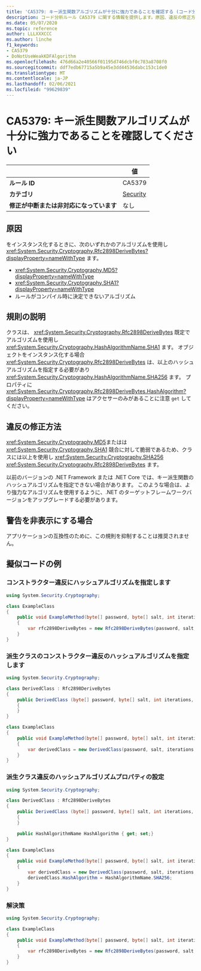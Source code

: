 ```yaml
---
title: 'CA5379: キー派生関数アルゴリズムが十分に強力であることを確認する (コード分析)'
description: コード分析ルール CA5379 に関する情報を提供します。原因、違反の修正方法、非表示にするタイミングなどが含まれます。
ms.date: 05/07/2020
ms.topic: reference
author: LLLXXXCCC
ms.author: linche
f1_keywords:
- CA5379
- DoNotUseWeakKDFAlgorithm
ms.openlocfilehash: 476d66a2e40566f01195d746dcbf0c783a8708f0
ms.sourcegitcommit: ddf7edb67715a5b9a45e3dd44536dabc153c1de0
ms.translationtype: MT
ms.contentlocale: ja-JP
ms.lasthandoff: 02/06/2021
ms.locfileid: "99629839"
---
```

# <a name="ca5379-ensure-key-derivation-function-algorithm-is-sufficiently-strong"></a>CA5379: キー派生関数アルゴリズムが十分に強力であることを確認してください

| | 値 |
|-|-|
| **ルール ID** |CA5379|
| **カテゴリ** |[Security](security-warnings.md)|
| **修正が中断または非対応になっています** |なし|

## <a name="cause"></a>原因

をインスタンス化するときに、次のいずれかのアルゴリズムを使用し <xref:System.Security.Cryptography.Rfc2898DeriveBytes?displayProperty=nameWithType> ます。

- <xref:System.Security.Cryptography.MD5?displayProperty=nameWithType>
- <xref:System.Security.Cryptography.SHA1?displayProperty=nameWithType>
- ルールがコンパイル時に決定できないアルゴリズム

## <a name="rule-description"></a>規則の説明

クラスは、 <xref:System.Security.Cryptography.Rfc2898DeriveBytes> 既定でアルゴリズムを使用し <xref:System.Security.Cryptography.HashAlgorithmName.SHA1> ます。 オブジェクトをインスタンス化する場合 <xref:System.Security.Cryptography.Rfc2898DeriveBytes> は、以上のハッシュアルゴリズムを指定する必要があり <xref:System.Security.Cryptography.HashAlgorithmName.SHA256> ます。 プロパティに <xref:System.Security.Cryptography.Rfc2898DeriveBytes.HashAlgorithm?displayProperty=nameWithType> はアクセサーのみがあることに注意 `get` してください。

## <a name="how-to-fix-violations"></a>違反の修正方法

<xref:System.Security.Cryptography.MD5>またはは <xref:System.Security.Cryptography.SHA1> 競合に対して脆弱であるため、クラスには以上を使用し <xref:System.Security.Cryptography.SHA256> <xref:System.Security.Cryptography.Rfc2898DeriveBytes> ます。

以前のバージョンの .NET Framework または .NET Core では、キー派生関数のハッシュアルゴリズムを指定できない場合があります。 このような場合は、より強力なアルゴリズムを使用するように、.NET のターゲットフレームワークバージョンをアップグレードする必要があります。

## <a name="when-to-suppress-warnings"></a>警告を非表示にする場合

アプリケーションの互換性のために、この規則を抑制することは推奨されません。

## <a name="pseudo-code-examples"></a>擬似コードの例

### <a name="specify-hash-algorithm-in-constructor-violation"></a>コンストラクター違反にハッシュアルゴリズムを指定します

```csharp
using System.Security.Cryptography;

class ExampleClass
{
    public void ExampleMethod(byte[] password, byte[] salt, int iterations, HashAlgorithmName hashAlgorithm)
    {
        var rfc2898DeriveBytes = new Rfc2898DeriveBytes(password, salt, iterations, HashAlgorithmName.MD5);
    }
}
```

### <a name="specify-hash-algorithm-in-derived-class-constructor-violation"></a>派生クラスのコンストラクター違反のハッシュアルゴリズムを指定します

```csharp
using System.Security.Cryptography;

class DerivedClass : Rfc2898DeriveBytes
{
    public DerivedClass (byte[] password, byte[] salt, int iterations, HashAlgorithmName hashAlgorithm) : base(password, salt, iterations, hashAlgorithm)
    {
    }
}

class ExampleClass
{
    public void ExampleMethod(byte[] password, byte[] salt, int iterations, HashAlgorithmName hashAlgorithm)
    {
        var derivedClass = new DerivedClass(password, salt, iterations, HashAlgorithmName.MD5);
    }
}
```

### <a name="set-hash-algorithm-property-in-derived-classes-violation"></a>派生クラス違反のハッシュアルゴリズムプロパティの設定

```csharp
using System.Security.Cryptography;

class DerivedClass : Rfc2898DeriveBytes
{
    public DerivedClass (byte[] password, byte[] salt, int iterations, HashAlgorithmName hashAlgorithm) : base(password, salt, iterations, hashAlgorithm)
    {
    }

    public HashAlgorithmName HashAlgorithm { get; set;}
}

class ExampleClass
{
    public void ExampleMethod(byte[] password, byte[] salt, int iterations, HashAlgorithmName hashAlgorithm)
    {
        var derivedClass = new DerivedClass(password, salt, iterations, HashAlgorithmName.MD5);
        derivedClass.HashAlgorithm = HashAlgorithmName.SHA256;
    }
}
```

### <a name="solution"></a>解決策

```csharp
using System.Security.Cryptography;

class ExampleClass
{
    public void ExampleMethod(byte[] password, byte[] salt, int iterations, HashAlgorithmName hashAlgorithm)
    {
        var rfc2898DeriveBytes = new Rfc2898DeriveBytes(password, salt, iterations, HashAlgorithmName.SHA256);
    }
}
```
